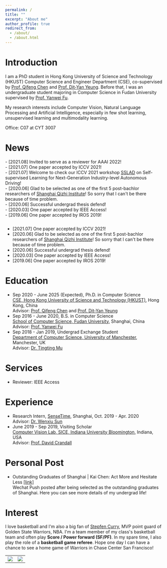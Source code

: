 ```yaml
---
permalink: /
title: ""
excerpt: "About me"
author_profile: true
redirect_from: 
  - /about/
  - /about.html
---
```


# Introduction
I am a PhD student in Hong Kong University of Science and Technology (HKUST) Computer Science and Engineer Department (CSE), co-supervised by [Prof. Qifeng Chen](https://cqf.io/) and [Prof. Dit-Yan Yeung](https://sites.google.com/view/dyyeung/home?authuser=0). Before that, I was an undergraduate student majoring in Computer Science in Fudan University supervised by [Prof. Yanwei Fu](<https://yanweifu.github.io/>).

My research interests include Computer Vision, Natural Language Processing and Artificial Intelligence, especially in few shot learning, unsupervised learning and multimodality learning.

Office: C07 at CYT 3007



# News
<div style="height:200px;overflow-y:auto">
    - [2021.08] Invited to serve as a reviewer for AAAI 2022! <br />
    - [2021.07] One paper accepted by ICCV 2021! <br />
    - [2021.07] Welcome to check our ICCV 2021 workshop <a href="https://sslad2021.github.io/index.html">SSLAD</a> on Self-supervised Learning for Next-Generation Industry-level Autonomous Driving! <br />
    - [2020.06] Glad to be selected as one of the first 5 post-bachlor researchers of <a href="https://iiis.tsinghua.edu.cn/sqi/">Shanghai Qizhi Institute</a>! So sorry that I can't be there because of time problem. <br />
    - [2020.06] Successful undergrad thesis defend! <br />
    - [2020.03] One paper accepted by IEEE Access! <br />
    - [2019.06] One paper accepted by IROS 2019! <br /></div>

- [2021.07] One paper accepted by ICCV 2021!
- [2020.06] Glad to be selected as one of the first 5 post-bachlor researchers of [Shanghai Qizhi Institute](https://iiis.tsinghua.edu.cn/sqi/)! So sorry that I can't be there because of time problem.
- [2020.06] Successful undergrad thesis defend!
- [2020.03] One paper accepted by IEEE Access!
- [2019.06] One paper accepted by IROS 2019!



# Education
- Sep 2020 - June 2025 (Expected), Ph.D. in Computer Science
  <br /> [CSE, Hong Kong University of Science and Technology (HKUST)](https://www.cse.ust.hk/), Hong Kong, China
  <br /> Advisor: [Prof. Qifeng Chen](https://cqf.io/) and [Prof. Dit-Yan Yeung](https://sites.google.com/view/dyyeung/home?authuser=0)
- Sep 2016 - June 2020, B.S. in Computer Science
  <br /> [School of Computer Science, Fudan University](http://www.cs.fudan.edu.cn/), Shanghai, China
  <br /> Advisor: [Prof. Yanwei Fu](<https://yanweifu.github.io/>)
- Sep 2018 - Jan 2019, Undergrad Exchange Student
  <br /> [Department of Computer Science, University of Manchester](https://www.cs.manchester.ac.uk/), Manchester, UK
  <br /> Advisor: [Dr. Tingting Mu](https://personalpages.manchester.ac.uk/staff/tingting.mu/Site/About_Me.html)

# Services
- Reviewer: IEEE Access

# Experience
- Research Intern, [SenseTime](https://www.sensetime.com/), Shanghai, Oct. 2019 - Apr. 2020
  <br />Advisor: [Dr. Wenxiu Sun](https://www.linkedin.com/in/wenxiu-sun-bb6b292b/?locale=de_DE)
- June 2019 - Sep 2019, Visiting Scholar
  <br /> [Computer Vision Lab, SICE, Indiana University Bloomington](http://vision.soic.indiana.edu/), Indiana, USA
  <br /> Advisor: [Prof. David Crandall](https://www.cs.indiana.edu/~djcran/)



# Personal Post
- Outstanding Graduates of Shanghai | Kai Chen: Act More and Hesitate Less [[link]](https://mp.weixin.qq.com/s?__biz=MzA3OTI1MTEwMA==&mid=2650759947&idx=1&sn=b7d10894112fa6ed9852493388a6ebd5&chksm=87bd90f8b0ca19eeec8d8912dfc9d4ad6c226c1249b2b1e823d6695834788c23d978261ed657&mpshare=1&scene=24&srcid=0531IJ3kc4oxdiBIiSFBXPLN&sharer_sharetime=1591584575276&sharer_shareid=c47b85daf6bf0d13114eb8b891f7f7ce&key=0b622c5b94cbe1faf22612d7eb4e839aef4b78ae53d44e804e14bf8b7348025bba127d870788bc7468145e0d74cfd17084697af9d56c38802f3c576a074cdf3b6c7b4df1cb683706c50eb748c0efb769&ascene=14&uin=MTkxMTI3NDE2MA%3D%3D&devicetype=Windows+10+x64&version=62090070&lang=zh_CN&exportkey=AeU2zH7zxdVYk%2B27xsopWyg%3D&pass_ticket=BHNPuN38G7IorL%2BzrzL7sS1maBklEESAn0%2Bbo7KukczHK1FeSx9nruLvUyjl%2FMA6)
  <br />Wechat Push posted after being selected as the outstanding graduates of Shanghai. Here you can see more details of my undergrad life!



# Interest
I love basketball and I'm also a big fan of [Stepfen Curry](https://zh.wikipedia.org/wiki/%E6%96%AF%E8%92%82%E8%8A%AC%C2%B7%E7%A7%91%E9%87%8C), MVP point guard of Golden State Warriors, NBA. I'm a team member of my class's basketball team and often play **Score / Power forward (SF/PF)**. In my spare time, I also play the role of a **basketball game referee**. Hope one day I can have a chance to see a home game of Warriors in Chase Center San Francisco!

<table>
<tr>
<td>
<a><img src="https://kaichen1998.github.io/images/about/1.jpg"></a>
</td>
<td>
<a><img src="https://kaichen1998.github.io/images/about/2.jpg"></a>
</td>
</tr>
</table>
